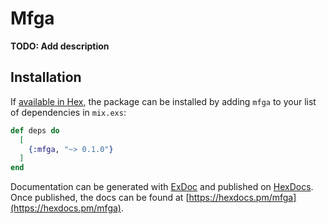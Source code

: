 # Mfga

**TODO: Add description**

## Installation

If [available in Hex](https://hex.pm/docs/publish), the package can be installed
by adding `mfga` to your list of dependencies in `mix.exs`:

```elixir
def deps do
  [
    {:mfga, "~> 0.1.0"}
  ]
end
```

Documentation can be generated with [ExDoc](https://github.com/elixir-lang/ex_doc)
and published on [HexDocs](https://hexdocs.pm). Once published, the docs can
be found at [https://hexdocs.pm/mfga](https://hexdocs.pm/mfga).

